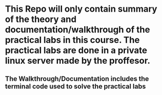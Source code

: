 # This Repo will only contain summary of the theory and documentation/walkthrough of the practical labs in this course. The practical labs are done in a private linux server made by the proffesor. 
## The Walkthrough/Documentation includes the terminal code used to solve the practical labs

